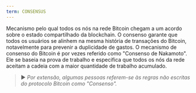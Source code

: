 ```yaml
---
term: CONSENSUS
---
```


Mecanismo pelo qual todos os nós na rede Bitcoin chegam a um acordo sobre o estado compartilhado da blockchain. O consenso garante que todos os usuários se alinhem na mesma história de transações do Bitcoin, notavelmente para prevenir a duplicidade de gastos. O mecanismo de consenso do Bitcoin é por vezes referido como "Consenso de Nakamoto". Ele se baseia na prova de trabalho e especifica que todos os nós da rede aceitam a cadeia com a maior quantidade de trabalho acumulado.

> ► *Por extensão, algumas pessoas referem-se às regras não escritas do protocolo Bitcoin como "Consenso".*